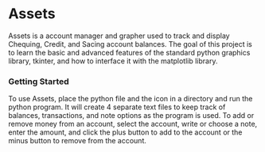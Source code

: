 # **Assets**
Assets is a account manager and grapher used to track and display Chequing, Credit, and Sacing account balances. The goal of this project is to learn the basic and advanced features of the standard python graphics library, tkinter, and how to interface it with the matplotlib library.

### Getting Started
To use Assets, place the python file and the icon in a directory and run the python program. It will create 4 separate text files to keep track of balances, transactions, and note options as the program is used. To add or remove money from an account, select the account, write or choose a note, enter the amount, and click the plus button to add to the account or the minus button to remove from the account.